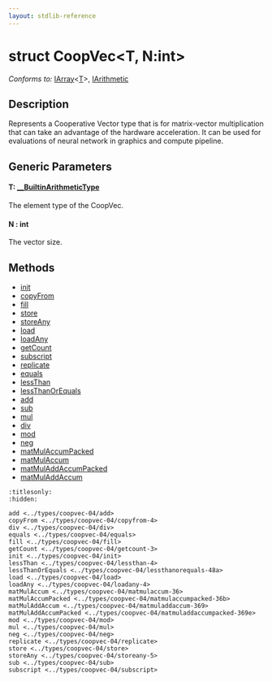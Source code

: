 ```yaml
---
layout: stdlib-reference
---
```


# struct CoopVec\<T, N:int\>

*Conforms to:* [IArray](../../interfaces/iarray-01/index.html)\<[T](../../interfaces/iarray-01/index.html#typeparam-T)\>, [IArithmetic](../../interfaces/iarithmetic-01/index.html)

## Description

Represents a Cooperative Vector type that is for matrix-vector multiplication that
can take an advantage of the hardware acceleration. It can be used for evaluations
of neural network in graphics and compute pipeline.

## Generic Parameters

####  <a id="typeparam-T"></a>T: [\_\_BuiltinArithmeticType](../../interfaces/0_builtinarithmetictype-029j/index.html)
The element type of the CoopVec.

####  <a id="decl-N"></a>N  : int
The vector size.


## Methods

* [init](init.html)
* [copyFrom](copyfrom-4.html)
* [fill](fill.html)
* [store](store.html)
* [storeAny](storeany-5.html)
* [load](load.html)
* [loadAny](loadany-4.html)
* [getCount](getcount-3.html)
* [subscript](subscript.html)
* [replicate](replicate.html)
* [equals](equals.html)
* [lessThan](lessthan-4.html)
* [lessThanOrEquals](lessthanorequals-48a.html)
* [add](add.html)
* [sub](sub.html)
* [mul](mul.html)
* [div](div.html)
* [mod](mod.html)
* [neg](neg.html)
* [matMulAccumPacked](matmulaccumpacked-36b.html)
* [matMulAccum](matmulaccum-36.html)
* [matMulAddAccumPacked](matmuladdaccumpacked-369e.html)
* [matMulAddAccum](matmuladdaccum-369.html)


```{toctree}
:titlesonly:
:hidden:

add <../types/coopvec-04/add>
copyFrom <../types/coopvec-04/copyfrom-4>
div <../types/coopvec-04/div>
equals <../types/coopvec-04/equals>
fill <../types/coopvec-04/fill>
getCount <../types/coopvec-04/getcount-3>
init <../types/coopvec-04/init>
lessThan <../types/coopvec-04/lessthan-4>
lessThanOrEquals <../types/coopvec-04/lessthanorequals-48a>
load <../types/coopvec-04/load>
loadAny <../types/coopvec-04/loadany-4>
matMulAccum <../types/coopvec-04/matmulaccum-36>
matMulAccumPacked <../types/coopvec-04/matmulaccumpacked-36b>
matMulAddAccum <../types/coopvec-04/matmuladdaccum-369>
matMulAddAccumPacked <../types/coopvec-04/matmuladdaccumpacked-369e>
mod <../types/coopvec-04/mod>
mul <../types/coopvec-04/mul>
neg <../types/coopvec-04/neg>
replicate <../types/coopvec-04/replicate>
store <../types/coopvec-04/store>
storeAny <../types/coopvec-04/storeany-5>
sub <../types/coopvec-04/sub>
subscript <../types/coopvec-04/subscript>
```
